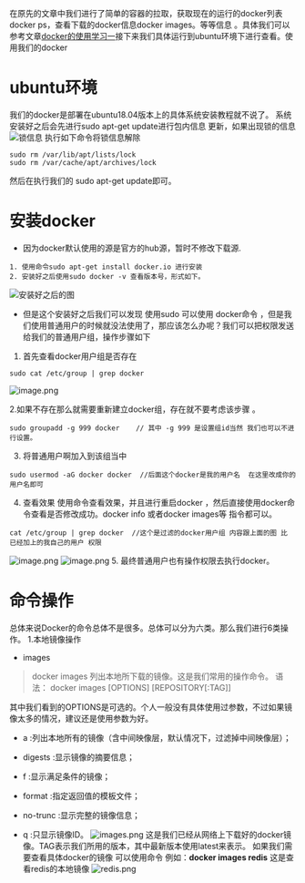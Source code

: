 在原先的文章中我们进行了简单的容器的拉取，获取现在的运行的docker列表docker ps，查看下载的docker信息docker images。等等信息 。具体我们可以参考文章[docker的使用学习一](https://www.jianshu.com/p/4619963629a6)接下来我们具体运行到ubuntu环境下进行查看。使用我们的docker
# ubuntu环境
我们的docker是部署在ubuntu18.04版本上的具体系统安装教程就不说了。
系统安装好之后会先进行sudo apt-get update进行包内信息 更新，如果出现锁的信息
![锁信息](https://upload-images.jianshu.io/upload_images/4237685-3cd52e25715b5995.png?imageMogr2/auto-orient/strip%7CimageView2/2/w/1240)
执行如下命令将锁信息解除
```
sudo rm /var/lib/apt/lists/lock
sudo rm /var/cache/apt/archives/lock
```
然后在执行我们的 sudo apt-get update即可。
# 安装docker
- 因为docker默认使用的源是官方的hub源，暂时不修改下载源.
```
1. 使用命令sudo apt-get install docker.io 进行安装
2. 安装好之后使用sudo docker -v 查看版本号，形式如下。
```
![安装好之后的图](https://upload-images.jianshu.io/upload_images/4237685-590192a0d47e31c5.png?imageMogr2/auto-orient/strip%7CimageView2/2/w/1240)
- 但是这个安装好之后我们可以发现 使用sudo 可以使用 docker命令 ，但是我们使用普通用户的时候就没法使用了，那应该怎么办呢？我们可以把权限发送给我们的普通用户组，操作步骤如下
 1. 首先查看docker用户组是否存在
```
sudo cat /etc/group | grep docker
```
![image.png](https://upload-images.jianshu.io/upload_images/4237685-546498e90cd42a8f.png?imageMogr2/auto-orient/strip%7CimageView2/2/w/1240)

 2.如果不存在那么就需要重新建立docker组，存在就不要考虑该步骤 。
```
sudo groupadd -g 999 docker    // 其中 -g 999 是设置组id当然 我们也可以不进行设置。
```
3. 将普通用户啊加入到该组当中
```
sudo usermod -aG docker docker  //后面这个docker是我的用户名  在这里改成你的用户名即可 
```
4. 查看效果
使用命令查看效果，并且进行重启docker ，然后直接使用docker命令查看是否修改成功。docker info 或者docker images等 指令都可以。
```
cat /etc/group | grep docker  //这个是过滤的docker用户组 内容跟上面的图 比 已经加上的我自己的用户 权限
```
![image.png](https://upload-images.jianshu.io/upload_images/4237685-4866435874661904.png?imageMogr2/auto-orient/strip%7CimageView2/2/w/1240)
![image.png](https://upload-images.jianshu.io/upload_images/4237685-a65461bcab749c0a.png?imageMogr2/auto-orient/strip%7CimageView2/2/w/1240)
5. 最终普通用户也有操作权限去执行docker。
# 命令操作
总体来说Docker的命令总体不是很多。总体可以分为六类。那么我们进行6类操作。
1.本地镜像操作
- images
>docker images 列出本地所下载的镜像。这是我们常用的操作命令。
语法：
        docker images [OPTIONS] [REPOSITORY[:TAG]]

其中我们看到的OPTIONS是可选的。个人一般没有具体使用过参数，不过如果镜像太多的情况，建议还是使用参数为好。
- a :列出本地所有的镜像（含中间映像层，默认情况下，过滤掉中间映像层）；

- digests :显示镜像的摘要信息；

- f :显示满足条件的镜像；

- format :指定返回值的模板文件；

- no-trunc :显示完整的镜像信息；

- q :只显示镜像ID。
![images.png](https://upload-images.jianshu.io/upload_images/4237685-63a8bf7939a69751.png?imageMogr2/auto-orient/strip%7CimageView2/2/w/1240)
这是我们已经从网络上下载好的docker镜像。TAG表示我们所用的版本，其中最新版本使用latest来表示。
如果我们需要查看具体docker的镜像 可以使用命令 例如：**docker images  redis** 这是查看redis的本地镜像
![redis.png](https://upload-images.jianshu.io/upload_images/4237685-a2c07ab511b30984.png?imageMogr2/auto-orient/strip%7CimageView2/2/w/1240)



